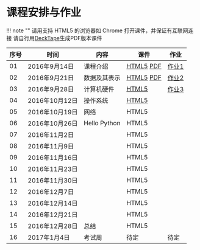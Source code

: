 课程安排与作业
=============

!!! note ""
    请用支持 HTML5 的浏览器如 Chrome 打开课件，并保证有互联网连接
    请自行用[DeckTape](https://github.com/astefanutti/decktape)生成PDF版本课件


序号 | 时间  |  内容 | 课件  | 作业
-- | --- | ---------- | -- | ----
01 | 2016年9月14日 | 课程介绍 | [HTML5](01.intro/index.html) [PDF](http://sei.pku.edu.cn/~caodg/course/files/ic/01.intro.pdf) | [作业1](assign/index.html#ihw1)
02 | 2016年9月21日 | 数据及其表示 |  [HTML5](02.data/index.html) [PDF](http://sei.pku.edu.cn/~caodg/course/files/ic/02.data.pdf) | [作业2](assign/index.html#ihw2)
03 | 2016年9月28日 | 计算机硬件 |  [HTML5](03.hardware/index.html) | [作业3](assign/index.html#ihw3)
04 | 2016年10月12日 | 操作系统 |  [HTML5](04.os/index.html) |
05 | 2016年10月19日 | 网络 | HTML5 |
06 | 2016年10月26日 | Hello Python | HTML5 |
07 | 2016年11月2日 |  | HTML5 | 
08 | 2016年11月9日 |  | HTML5 | 
09 | 2016年11月16日 |  | HTML5  |
10 | 2016年11月23日 |  | HTML5  | 
11 | 2016年11月30日 |  | HTML5  |
12 | 2016年12月7日 |  | HTML5 | 
13 | 2016年12月14日 |  | HTML5  |
14 | 2016年12月21日 |  | HTML5 |
15 | 2016年12月28日 | 总结 | HTML5  |
16 | 2017年1月4日 | 考试周  | 待定  | 待定
